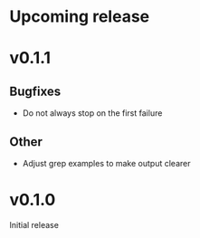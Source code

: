 # Upcoming release

# v0.1.1

## Bugfixes
- Do not always stop on the first failure

## Other
- Adjust grep examples to make output clearer

# v0.1.0

Initial release
